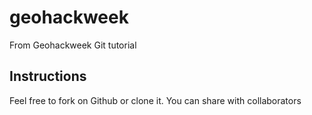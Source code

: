 # geohackweek
From Geohackweek Git tutorial

## Instructions
Feel free to fork on Github or clone it.  You can share with collaborators
